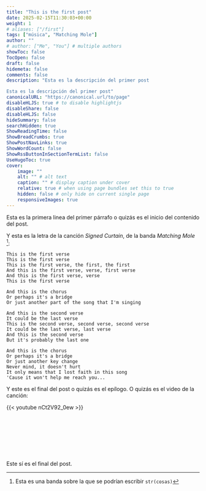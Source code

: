 ```yaml
---
title: "This is the first post"
date: 2025-02-15T11:30:03+00:00
weight: 1
# aliases: ["/first"]
tags: ["música", "Matching Mole"]
author: ""
# author: ["Me", "You"] # multiple authors
showToc: false
TocOpen: false
draft: false
hidemeta: false
comments: false
description: "Esta es la descripción del primer post  

Esta es la descripción del primer post"
canonicalURL: "https://canonical.url/to/page"
disableHLJS: true # to disable highlightjs
disableShare: false
disableHLJS: false
hideSummary: false
searchHidden: true
ShowReadingTime: false
ShowBreadCrumbs: true
ShowPostNavLinks: true
ShowWordCount: false
ShowRssButtonInSectionTermList: false
UseHugoToc: true
cover:
    image: ""
    alt: "" # alt text
    caption: "" # display caption under cover
    relative: true # when using page bundles set this to true
    hidden: false # only hide on current single page
    responsiveImages: true
---
```

Esta es la primera linea del primer párrafo o quizás es el inicio del contenido del post. 

Y esta es la letra de la canción _Signed Curtain_, de la banda _Matching Mole_ [^1]:

```
This is the first verse
This is the first verse
This is the first verse, the first, the first
And this is the first verse, verse, first verse
And this is the first verse, verse
This is the first verse

And this is the chorus
Or perhaps it's a bridge
Or just another part of the song that I'm singing

And this is the second verse
It could be the last verse
This is the second verse, second verse, second verse
It could be the last verse, last verse
And this is the second verse
But it's probably the last one

And this is the chorus
Or perhaps it's a bridge
Or just another key change
Never mind, it doesn't hurt
It only means that I lost faith in this song
'Cause it won't help me reach you...
```
Y este es el final del post o quizás es el epílogo. O quizás es el video de la canción:

{{< youtube nCt2V92_0ew >}}

<br></br>
<br></br>
<br></br>

Este sí es el final del post.


[^1]: Esta es una banda sobre la que se podrían escribir `str(cosas)`
